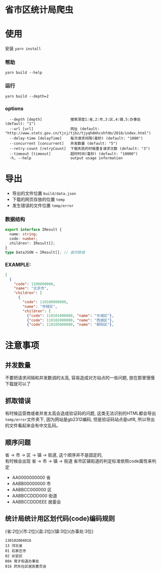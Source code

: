 # 省市区统计局爬虫
# 使用
安装 ``yarn install``
### 帮助
``yarn build --help``
### 运行
``yarn build --depth=2 ``
### options
```
  --depth [depth]             搜索深度1:省,2:市,3:区,4:镇,5:办事处 (default: "1")
  --url [url]                 网址 (default: "http://www.stats.gov.cn/tjsj/tjbz/tjyqhdmhcxhfdm/2018/index.html")
  --delay-time [delayTime]    每次请求间隔(毫秒) (default: "1000")
  --concurrent [concurrent]   并发数量 (default: "5")
  --retry-count [retryCount]  下载失败的时候重复请求次数 (default: "3")
  --timeout [timeout]         超时时间(毫秒) (default: "10000")
  -h, --help                  output usage information
```
# 导出
* 导出的文件位置 ``build/data.json``
* 下载的网页存放的位置 ``temp``
* 发生错误的文件位置 ``temp/error``

### 数据结构
```ts
export interface IResult {
  name: string;
  code: number;
  children?: IResult[];
}
type DataJSON = IResult[]; // 最终数据
```
### EXAMPLE:
```json
[
  {
    "code": 1100000000,
    "name": "北京市",
    "children": [
      {
        "code": 110100000000,
        "name": "市辖区",
        "children": [
          {"code": 110101000000, "name": "东城区"},
          {"code": 110102000000, "name": "西城区"},
          {"code": 110105000000, "name": "朝阳区"},
```

# 注意事项
## 并发数量
不要把请求间隔和并发数调的太高, 容易造成对方站点的一些问题, 放在那里慢慢下载就可以了
## 抓取错误
有时候运营商或者并发太高会造成验证码的问题, 这类无法识别的HTML都会导出``temp/error``文件夹下,
因为网站是gb2312编码, 但是验证码站点是utf8, 所以导出的文件看起来会有中文乱码。
## 顺序问题
省 -> 市 -> 区 -> 镇 -> 街道, 这个顺序并不是固定的,  
有时候会出现 省 -> 市 -> 镇 -> 街道
省市区镇街道的判定标准依照code属性来判定
* AA0000000000 省
* AABB00000000 市
* AABBCC000000 区
* AABBCCDDD000 街道
* AABBCCDDDEEE 居委会

## 统计局统计用区划代码(code)编码规则
{省:2位}{市:2位}{县:2位}{镇:3位}{办事处:3位}
```
130102004016
13 河北省
01 石家庄市
02 长安区
004	育才街道办事处
016 药东社区居民委员会
```